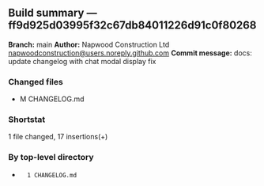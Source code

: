 ## Build summary — ff9d925d03995f32c67db84011226d91c0f80268

**Branch:** main **Author:** Napwood Construction Ltd <napwoodconstruction@users.noreply.github.com>
**Commit message:** docs: update changelog with chat modal display fix

### Changed files

- M CHANGELOG.md

### Shortstat

1 file changed, 17 insertions(+)

### By top-level directory

-       1 CHANGELOG.md
